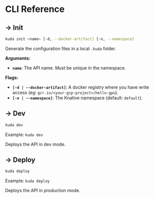 # CLI Reference

## → Init

```bash
kuda init <name> [-d, --docker-artifact] [-n, --namespace]
```

Generate the configuration files in a local `.kuda` folder.

**Arguments:**

- **`name`**: The API name. Must be unique in the namespace.

**Flags:**

- **`[-d | --docker-artifact]`**: A docker registry where you have write access (eg: `gcr.io/<your-gcp-project>/hello-gpu`).
- **`[-n | --namespace]`**: The Knative namespace (default: `default`).

## → Dev

```bash
kuda dev
```

Example: `kuda dev`

Deploys the API in dev mode.

## → Deploy 

```bash
kuda deploy
```

Example: `kuda deploy`

Deploys the API in production mode.
